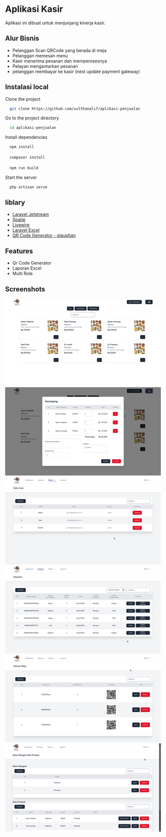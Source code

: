 
# Aplikasi Kasir

Aplikasi ini dibuat untuk menjunjang kinerja kasir.




## Alur Bisnis

- Pelanggan Scan QRCode yang berada di meja
- Pelanggan memesan menu
- Kasir menerima pesanan dan memperosesnya
- Pelayan mengantarkan pesanan
- pelanggan membayar ke kasir (next update payment gateway)


## Instalasi local

Clone the project

```bash
  git clone https://github.com/sulthanalif/aplikasi-penjualan
```

Go to the project directory

```bash
  cd aplikasi-penjualan
```

Install dependencies

```bash
  npm install

  composer install

  npm run build
```

Start the server

```bash
  php artisan serve
```


## liblary

 - [Laravel Jetstream](https://jetstream.laravel.com/introduction.html)
 - [Spatie](https://spatie.be/docs/laravel-permission/v6/installation-laravel)
 - [Livewire](https://livewire.laravel.com/)
 - [Laravel Excel](https://laravel-excel.com/)
 - [QR Code Generator - giauphan](https://github.com/giauphan/laravel-qr-code)


## Features

- Qr Code Generator
- Laporan Excel
- Multi Role


## Screenshots

![screenshot](screenshot/2.png)
![screenshot](screenshot/3.png)
![screenshot](screenshot/4.png)
![screenshot](screenshot/1.png)
![screenshot](screenshot/5.png)
![screenshot](screenshot/6.png)


